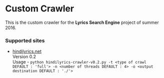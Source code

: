 # Custom Crawler

This is the custom crawler for the **Lyrics Search Engine** project of summer 2016.

### Supported sites
* [hindilyrics.net](hindilyrics.net)  
    Version 0.2  
    Usage - `python hindilyrics-crawler-v0.2.py -t <type of crawl DEFAULT : 'full'> -n <number of threads DEFAULT : 4> -o <output destination DEFAULT : './'>`
